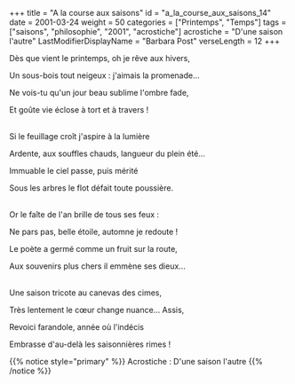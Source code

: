 +++
title = "A la course aux saisons"
id = "a_la_course_aux_saisons_14"
date = 2001-03-24
weight = 50
categories = ["Printemps", "Temps"]
tags = ["saisons", "philosophie", "2001", "acrostiche"]
acrostiche = "D'une saison l'autre"
LastModifierDisplayName = "Barbara Post"
verseLength = 12
+++

Dès que vient le printemps, oh je rêve aux hivers,

Un sous-bois tout neigeux : j'aimais la promenade...

Ne vois-tu qu'un jour beau sublime l'ombre fade,

Et goûte vie éclose à tort et à travers !

 \
Si le feuillage croît j'aspire à la lumière

Ardente, aux souffles chauds, langueur du plein été...

Immuable le ciel passe, puis mérité

Sous les arbres le flot défait toute poussière.

 \
Or le faîte de l'an brille de tous ses feux :

Ne pars pas, belle étoile, automne je redoute !

Le poète a germé comme un fruit sur la route,

Aux souvenirs plus chers il emmène ses dieux...

 \
Une saison tricote au canevas des cimes,

Très lentement le cœur change nuance... Assis,

Revoici farandole, année où l'indécis

Embrasse d'au-delà les saisonnières rimes !

{{% notice style="primary" %}}
Acrostiche : D'une saison l'autre
{{% /notice %}}
